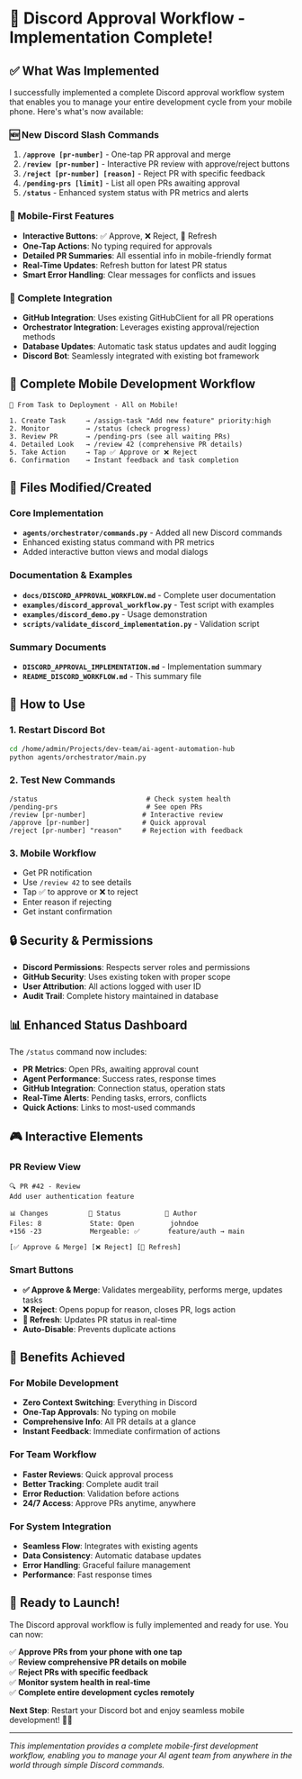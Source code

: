 # 🎉 Discord Approval Workflow - Implementation Complete!

## ✅ What Was Implemented

I successfully implemented a complete Discord approval workflow system that enables you to manage your entire development cycle from your mobile phone. Here's what's now available:

### 🆕 New Discord Slash Commands

1. **`/approve [pr-number]`** - One-tap PR approval and merge
2. **`/review [pr-number]`** - Interactive PR review with approve/reject buttons  
3. **`/reject [pr-number] [reason]`** - Reject PR with specific feedback
4. **`/pending-prs [limit]`** - List all open PRs awaiting approval
5. **`/status`** - Enhanced system status with PR metrics and alerts

### 📱 Mobile-First Features

- **Interactive Buttons**: ✅ Approve, ❌ Reject, 🔄 Refresh
- **One-Tap Actions**: No typing required for approvals
- **Detailed PR Summaries**: All essential info in mobile-friendly format
- **Real-Time Updates**: Refresh button for latest PR status
- **Smart Error Handling**: Clear messages for conflicts and issues

### 🔗 Complete Integration

- **GitHub Integration**: Uses existing GitHubClient for all PR operations
- **Orchestrator Integration**: Leverages existing approval/rejection methods
- **Database Updates**: Automatic task status updates and audit logging
- **Discord Bot**: Seamlessly integrated with existing bot framework

## 🚀 Complete Mobile Development Workflow

```
📱 From Task to Deployment - All on Mobile!

1. Create Task     → /assign-task "Add new feature" priority:high
2. Monitor         → /status (check progress)
3. Review PR       → /pending-prs (see all waiting PRs)
4. Detailed Look   → /review 42 (comprehensive PR details)
5. Take Action     → Tap ✅ Approve or ❌ Reject
6. Confirmation    → Instant feedback and task completion
```

## 📁 Files Modified/Created

### Core Implementation
- **`agents/orchestrator/commands.py`** - Added all new Discord commands
- Enhanced existing status command with PR metrics
- Added interactive button views and modal dialogs

### Documentation & Examples
- **`docs/DISCORD_APPROVAL_WORKFLOW.md`** - Complete user documentation
- **`examples/discord_approval_workflow.py`** - Test script with examples
- **`examples/discord_demo.py`** - Usage demonstration
- **`scripts/validate_discord_implementation.py`** - Validation script

### Summary Documents
- **`DISCORD_APPROVAL_IMPLEMENTATION.md`** - Implementation summary
- **`README_DISCORD_WORKFLOW.md`** - This summary file

## 🎯 How to Use

### 1. Restart Discord Bot
```bash
cd /home/admin/Projects/dev-team/ai-agent-automation-hub
python agents/orchestrator/main.py
```

### 2. Test New Commands
```
/status                           # Check system health
/pending-prs                      # See open PRs
/review [pr-number]              # Interactive review
/approve [pr-number]             # Quick approval
/reject [pr-number] "reason"     # Rejection with feedback
```

### 3. Mobile Workflow
- Get PR notification
- Use `/review 42` to see details
- Tap ✅ to approve or ❌ to reject
- Enter reason if rejecting
- Get instant confirmation

## 🔒 Security & Permissions

- **Discord Permissions**: Respects server roles and permissions
- **GitHub Security**: Uses existing token with proper scope
- **User Attribution**: All actions logged with user ID
- **Audit Trail**: Complete history maintained in database

## 📊 Enhanced Status Dashboard

The `/status` command now includes:
- **PR Metrics**: Open PRs, awaiting approval count
- **Agent Performance**: Success rates, response times
- **GitHub Integration**: Connection status, operation stats
- **Real-Time Alerts**: Pending tasks, errors, conflicts
- **Quick Actions**: Links to most-used commands

## 🎮 Interactive Elements

### PR Review View
```
🔍 PR #42 - Review
Add user authentication feature

📊 Changes          🔄 Status           👤 Author
Files: 8            State: Open         johndoe
+156 -23            Mergeable: ✅       feature/auth → main

[✅ Approve & Merge] [❌ Reject] [🔄 Refresh]
```

### Smart Buttons
- **✅ Approve & Merge**: Validates mergeability, performs merge, updates tasks
- **❌ Reject**: Opens popup for reason, closes PR, logs action
- **🔄 Refresh**: Updates PR status in real-time
- **Auto-Disable**: Prevents duplicate actions

## 🚀 Benefits Achieved

### For Mobile Development
- **Zero Context Switching**: Everything in Discord
- **One-Tap Approvals**: No typing on mobile
- **Comprehensive Info**: All PR details at a glance
- **Instant Feedback**: Immediate confirmation of actions

### For Team Workflow
- **Faster Reviews**: Quick approval process
- **Better Tracking**: Complete audit trail
- **Error Reduction**: Validation before actions
- **24/7 Access**: Approve PRs anytime, anywhere

### For System Integration
- **Seamless Flow**: Integrates with existing agents
- **Data Consistency**: Automatic database updates
- **Error Handling**: Graceful failure management
- **Performance**: Fast response times

## 🎯 Ready to Launch!

The Discord approval workflow is fully implemented and ready for use. You can now:

✅ **Approve PRs from your phone with one tap**  
✅ **Review comprehensive PR details on mobile**  
✅ **Reject PRs with specific feedback**  
✅ **Monitor system health in real-time**  
✅ **Complete entire development cycles remotely**

**Next Step**: Restart your Discord bot and enjoy seamless mobile development! 📱🚀

---

*This implementation provides a complete mobile-first development workflow, enabling you to manage your AI agent team from anywhere in the world through simple Discord commands.*
